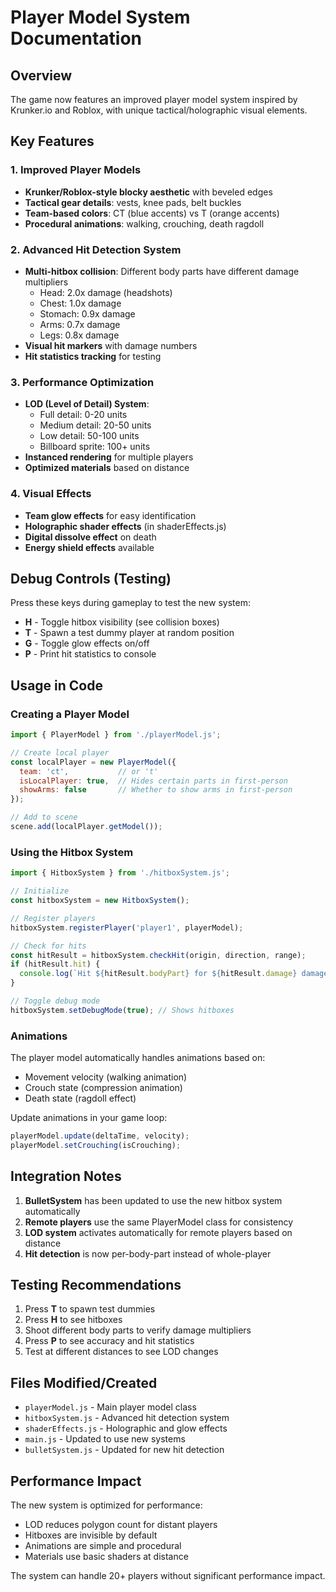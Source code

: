 # Player Model System Documentation

## Overview
The game now features an improved player model system inspired by Krunker.io and Roblox, with unique tactical/holographic visual elements.

## Key Features

### 1. **Improved Player Models**
- **Krunker/Roblox-style blocky aesthetic** with beveled edges
- **Tactical gear details**: vests, knee pads, belt buckles
- **Team-based colors**: CT (blue accents) vs T (orange accents)
- **Procedural animations**: walking, crouching, death ragdoll

### 2. **Advanced Hit Detection System**
- **Multi-hitbox collision**: Different body parts have different damage multipliers
  - Head: 2.0x damage (headshots)
  - Chest: 1.0x damage
  - Stomach: 0.9x damage
  - Arms: 0.7x damage
  - Legs: 0.8x damage
- **Visual hit markers** with damage numbers
- **Hit statistics tracking** for testing

### 3. **Performance Optimization**
- **LOD (Level of Detail) System**:
  - Full detail: 0-20 units
  - Medium detail: 20-50 units
  - Low detail: 50-100 units
  - Billboard sprite: 100+ units
- **Instanced rendering** for multiple players
- **Optimized materials** based on distance

### 4. **Visual Effects**
- **Team glow effects** for easy identification
- **Holographic shader effects** (in shaderEffects.js)
- **Digital dissolve effect** on death
- **Energy shield effects** available

## Debug Controls (Testing)

Press these keys during gameplay to test the new system:

- **H** - Toggle hitbox visibility (see collision boxes)
- **T** - Spawn a test dummy player at random position
- **G** - Toggle glow effects on/off
- **P** - Print hit statistics to console

## Usage in Code

### Creating a Player Model
```javascript
import { PlayerModel } from './playerModel.js';

// Create local player
const localPlayer = new PlayerModel({
  team: 'ct',           // or 't'
  isLocalPlayer: true,  // Hides certain parts in first-person
  showArms: false       // Whether to show arms in first-person
});

// Add to scene
scene.add(localPlayer.getModel());
```

### Using the Hitbox System
```javascript
import { HitboxSystem } from './hitboxSystem.js';

// Initialize
const hitboxSystem = new HitboxSystem();

// Register players
hitboxSystem.registerPlayer('player1', playerModel);

// Check for hits
const hitResult = hitboxSystem.checkHit(origin, direction, range);
if (hitResult.hit) {
  console.log(`Hit ${hitResult.bodyPart} for ${hitResult.damage} damage!`);
}

// Toggle debug mode
hitboxSystem.setDebugMode(true); // Shows hitboxes
```

### Animations
The player model automatically handles animations based on:
- Movement velocity (walking animation)
- Crouch state (compression animation)
- Death state (ragdoll effect)

Update animations in your game loop:
```javascript
playerModel.update(deltaTime, velocity);
playerModel.setCrouching(isCrouching);
```

## Integration Notes

1. **BulletSystem** has been updated to use the new hitbox system automatically
2. **Remote players** use the same PlayerModel class for consistency
3. **LOD system** activates automatically for remote players based on distance
4. **Hit detection** is now per-body-part instead of whole-player

## Testing Recommendations

1. Press **T** to spawn test dummies
2. Press **H** to see hitboxes
3. Shoot different body parts to verify damage multipliers
4. Press **P** to see accuracy and hit statistics
5. Test at different distances to see LOD changes

## Files Modified/Created

- `playerModel.js` - Main player model class
- `hitboxSystem.js` - Advanced hit detection system
- `shaderEffects.js` - Holographic and glow effects
- `main.js` - Updated to use new systems
- `bulletSystem.js` - Updated for new hit detection

## Performance Impact

The new system is optimized for performance:
- LOD reduces polygon count for distant players
- Hitboxes are invisible by default
- Animations are simple and procedural
- Materials use basic shaders at distance

The system can handle 20+ players without significant performance impact.